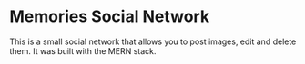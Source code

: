 # Memories Social Network

This is a small social network that allows you to post images, edit and delete them. 
It was built with the MERN stack.

